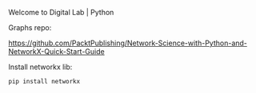 Welcome to Digital Lab | Python

Graphs repo:

https://github.com/PacktPublishing/Network-Science-with-Python-and-NetworkX-Quick-Start-Guide

Install networkx lib:

`pip install networkx`
